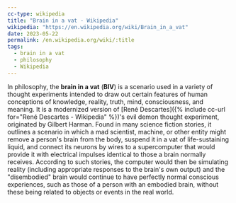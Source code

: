 ```yaml
---
cc-type: wikipedia
title: "Brain in a vat - Wikipedia"
wikipedia: "https://en.wikipedia.org/wiki/Brain_in_a_vat"
date: 2023-05-22
permalink: /en.wikipedia.org/wiki/:title
tags:
  - brain in a vat
  - philosophy
  - Wikipedia
---
```

In philosophy, the **brain in a vat** (**BIV**) is a scenario used in a variety of thought experiments intended to draw out certain features of human conceptions of knowledge, reality, truth, mind, consciousness, and meaning. It is a modernized version of [René Descartes]({% include cc-url for="René Descartes - Wikipedia" %})'s evil demon thought experiment, originated by Gilbert Harman. Found in many science fiction stories, it outlines a scenario in which a mad scientist, machine, or other entity might remove a person's brain from the body, suspend it in a vat of life-sustaining liquid, and connect its neurons by wires to a supercomputer that would provide it with electrical impulses identical to those a brain normally receives. According to such stories, the computer would then be simulating reality (including appropriate responses to the brain's own output) and the "disembodied" brain would continue to have perfectly normal conscious experiences, such as those of a person with an embodied brain, without these being related to objects or events in the real world.